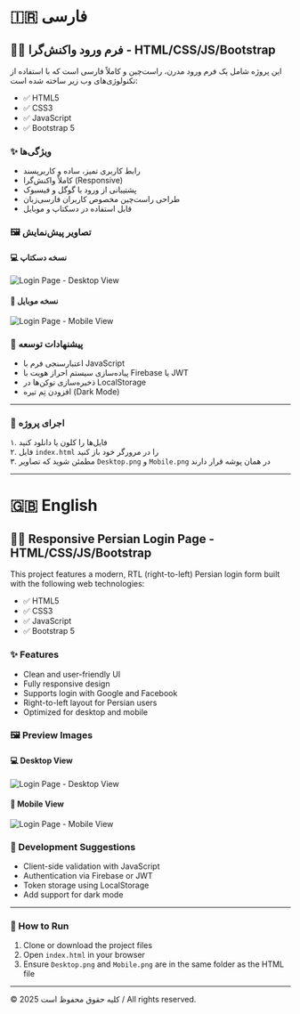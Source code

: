 
# 🇮🇷 فارسی

## 🧑‍💻 فرم ورود واکنش‌گرا - HTML/CSS/JS/Bootstrap

این پروژه شامل یک فرم ورود مدرن، راست‌چین و کاملاً فارسی است که با استفاده از تکنولوژی‌های وب زیر ساخته شده است:

- ✅ HTML5  
- ✅ CSS3  
- ✅ JavaScript  
- ✅ Bootstrap 5  

### ✨ ویژگی‌ها

- رابط کاربری تمیز، ساده و کاربرپسند  
- کاملاً واکنش‌گرا (Responsive)  
- پشتیبانی از ورود با گوگل و فیسبوک  
- طراحی راست‌چین مخصوص کاربران فارسی‌زبان  
- قابل استفاده در دسکتاپ و موبایل  

### 🖼️ تصاویر پیش‌نمایش

#### 💻 نسخه دسکتاپ  
![Login Page - Desktop View](Desktop.png)

#### 📱 نسخه موبایل  
![Login Page - Mobile View](Mobile.png)

### 🧰 پیشنهادات توسعه

- اعتبارسنجی فرم با JavaScript  
- پیاده‌سازی سیستم احراز هویت با Firebase یا JWT  
- ذخیره‌سازی توکن‌ها در LocalStorage  
- افزودن تِم تیره (Dark Mode)  

---

### 🔧 اجرای پروژه

۱. فایل‌ها را کلون یا دانلود کنید  
۲. فایل `index.html` را در مرورگر خود باز کنید  
۳. مطمئن شوید که تصاویر `Desktop.png` و `Mobile.png` در همان پوشه قرار دارند  

---

# 🇬🇧 English

## 🧑‍💻 Responsive Persian Login Page - HTML/CSS/JS/Bootstrap

This project features a modern, RTL (right-to-left) Persian login form built with the following web technologies:

- ✅ HTML5  
- ✅ CSS3  
- ✅ JavaScript  
- ✅ Bootstrap 5  

### ✨ Features

- Clean and user-friendly UI  
- Fully responsive design  
- Supports login with Google and Facebook  
- Right-to-left layout for Persian users  
- Optimized for desktop and mobile  

### 🖼️ Preview Images

#### 💻 Desktop View  
![Login Page - Desktop View](Desktop-Eng.png)

#### 📱 Mobile View  
![Login Page - Mobile View](Mobile-Eng.png)

### 🧰 Development Suggestions

- Client-side validation with JavaScript  
- Authentication via Firebase or JWT  
- Token storage using LocalStorage  
- Add support for dark mode  

---

### 🔧 How to Run

1. Clone or download the project files  
2. Open `index.html` in your browser  
3. Ensure `Desktop.png` and `Mobile.png` are in the same folder as the HTML file  

---

© 2025 کلیه حقوق محفوظ است / All rights reserved.
